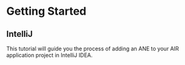 
# Getting Started 

## IntelliJ

This tutorial will guide you the process of adding an ANE to your AIR application project in IntelliJ IDEA.











